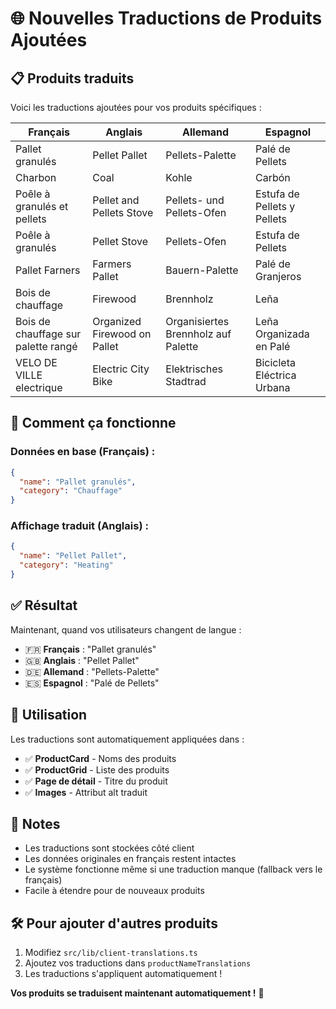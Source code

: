 # 🌐 Nouvelles Traductions de Produits Ajoutées

## 📋 Produits traduits

Voici les traductions ajoutées pour vos produits spécifiques :

| **Français** | **Anglais** | **Allemand** | **Espagnol** |
|--------------|-------------|--------------|--------------|
| Pallet granulés | Pellet Pallet | Pellets-Palette | Palé de Pellets |
| Charbon | Coal | Kohle | Carbón |
| Poêle à granulés et pellets | Pellet and Pellets Stove | Pellets- und Pellets-Ofen | Estufa de Pellets y Pellets |
| Poêle à granulés | Pellet Stove | Pellets-Ofen | Estufa de Pellets |
| Pallet Farners | Farmers Pallet | Bauern-Palette | Palé de Granjeros |
| Bois de chauffage | Firewood | Brennholz | Leña |
| Bois de chauffage sur palette rangé | Organized Firewood on Pallet | Organisiertes Brennholz auf Palette | Leña Organizada en Palé |
| VELO DE VILLE electrique | Electric City Bike | Elektrisches Stadtrad | Bicicleta Eléctrica Urbana |

## 🎯 Comment ça fonctionne

### **Données en base (Français) :**
```json
{
  "name": "Pallet granulés",
  "category": "Chauffage"
}
```

### **Affichage traduit (Anglais) :**
```json
{
  "name": "Pellet Pallet",
  "category": "Heating"
}
```

## ✅ Résultat

Maintenant, quand vos utilisateurs changent de langue :

- 🇫🇷 **Français** : "Pallet granulés"
- 🇬🇧 **Anglais** : "Pellet Pallet"
- 🇩🇪 **Allemand** : "Pellets-Palette"
- 🇪🇸 **Espagnol** : "Palé de Pellets"

## 🚀 Utilisation

Les traductions sont automatiquement appliquées dans :
- ✅ **ProductCard** - Noms des produits
- ✅ **ProductGrid** - Liste des produits
- ✅ **Page de détail** - Titre du produit
- ✅ **Images** - Attribut alt traduit

## 📝 Notes

- Les traductions sont stockées côté client
- Les données originales en français restent intactes
- Le système fonctionne même si une traduction manque (fallback vers le français)
- Facile à étendre pour de nouveaux produits

## 🛠️ Pour ajouter d'autres produits

1. Modifiez `src/lib/client-translations.ts`
2. Ajoutez vos traductions dans `productNameTranslations`
3. Les traductions s'appliquent automatiquement !

**Vos produits se traduisent maintenant automatiquement !** 🎉

